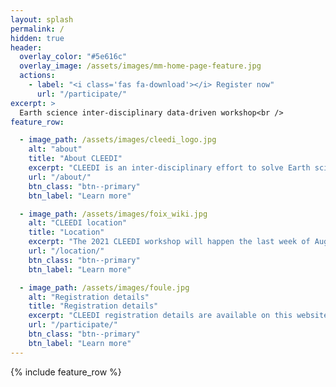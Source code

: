 ```yaml
---
layout: splash
permalink: /
hidden: true
header:
  overlay_color: "#5e616c"
  overlay_image: /assets/images/mm-home-page-feature.jpg
  actions:
    - label: "<i class='fas fa-download'></i> Register now"
      url: "/participate/"
excerpt: >
  Earth science inter-disciplinary data-driven workshop<br />
feature_row:

  - image_path: /assets/images/cleedi_logo.jpg
    alt: "about"
    title: "About CLEEDI"
    excerpt: "CLEEDI is an inter-disciplinary effort to solve Earth science problems"
    url: "/about/"
    btn_class: "btn--primary"
    btn_label: "Learn more"

  - image_path: /assets/images/foix_wiki.jpg
    alt: "CLEEDI location"
    title: "Location"
    excerpt: "The 2021 CLEEDI workshop will happen the last week of August in Foix, France"
    url: "/location/"
    btn_class: "btn--primary"
    btn_label: "Learn more"

  - image_path: /assets/images/foule.jpg
    alt: "Registration details"
    title: "Registration details"
    excerpt: "CLEEDI registration details are available on this website. Do not hesitate to contact us if more information is needed!"
    url: "/participate/"
    btn_class: "btn--primary"
    btn_label: "Learn more"      
---
```


{% include feature_row %}
